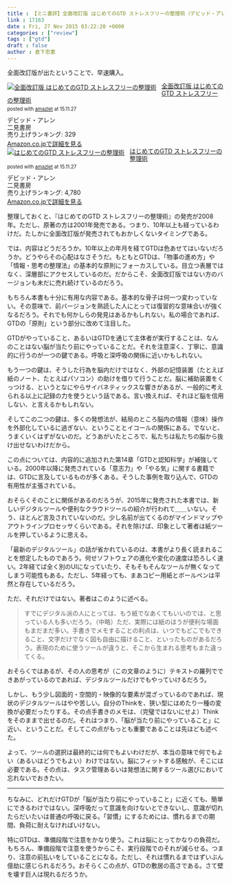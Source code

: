 ```yaml
---
title : 【ミニ書評】全面改訂版 はじめてのGTD ストレスフリーの整理術（デビッド・アレン）
link : 17163
date : Fri, 27 Nov 2015 03:22:20 +0000
categories : ["review"]
tags : ["gtd"]
draft : false
author : 倉下忠憲
---
```


全面改訂版が出たということで、早速購入。

<div class="amazlet-box" style="margin-bottom:0px;"><div class="amazlet-image" style="float:left;margin:0px 12px 1px 0px;"><a href="http://www.amazon.co.jp/exec/obidos/ASIN/4576151878/rashita1000-22/ref=nosim/" name="amazletlink" target="_blank"><img src="http://ecx.images-amazon.com/images/I/41Gfb0smOyL._SL160_.jpg" alt="全面改訂版 はじめてのGTD ストレスフリーの整理術" style="border: none;" /></a></div><div class="amazlet-info" style="line-height:120%; margin-bottom: 10px"><div class="amazlet-name" style="margin-bottom:10px;line-height:120%"><a href="http://www.amazon.co.jp/exec/obidos/ASIN/4576151878/rashita1000-22/ref=nosim/" name="amazletlink" target="_blank">全面改訂版 はじめてのGTD ストレスフリーの整理術</a><div class="amazlet-powered-date" style="font-size:80%;margin-top:5px;line-height:120%">posted with <a href="http://www.amazlet.com/" title="amazlet" target="_blank">amazlet</a> at 15.11.27</div></div><div class="amazlet-detail">デビッド・アレン <br />二見書房 <br />売り上げランキング: 329<br /></div><div class="amazlet-sub-info" style="float: left;"><div class="amazlet-link" style="margin-top: 5px"><a href="http://www.amazon.co.jp/exec/obidos/ASIN/4576151878/rashita1000-22/ref=nosim/" name="amazletlink" target="_blank">Amazon.co.jpで詳細を見る</a></div></div></div><div class="amazlet-footer" style="clear: left"></div></div>

<div class="amazlet-box" style="margin-bottom:0px;"><div class="amazlet-image" style="float:left;margin:0px 12px 1px 0px;"><a href="http://www.amazon.co.jp/exec/obidos/ASIN/4576082116/rashita1000-22/ref=nosim/" name="amazletlink" target="_blank"><img src="http://ecx.images-amazon.com/images/I/51umAMmeSlL._SL160_.jpg" alt="はじめてのGTD ストレスフリーの整理術" style="border: none;" /></a></div><div class="amazlet-info" style="line-height:120%; margin-bottom: 10px"><div class="amazlet-name" style="margin-bottom:10px;line-height:120%"><a href="http://www.amazon.co.jp/exec/obidos/ASIN/4576082116/rashita1000-22/ref=nosim/" name="amazletlink" target="_blank">はじめてのGTD ストレスフリーの整理術</a><div class="amazlet-powered-date" style="font-size:80%;margin-top:5px;line-height:120%">posted with <a href="http://www.amazlet.com/" title="amazlet" target="_blank">amazlet</a> at 15.11.27</div></div><div class="amazlet-detail">デビッド・アレン <br />二見書房 <br />売り上げランキング: 4,780<br /></div><div class="amazlet-sub-info" style="float: left;"><div class="amazlet-link" style="margin-top: 5px"><a href="http://www.amazon.co.jp/exec/obidos/ASIN/4576082116/rashita1000-22/ref=nosim/" name="amazletlink" target="_blank">Amazon.co.jpで詳細を見る</a></div></div></div><div class="amazlet-footer" style="clear: left"></div></div>


整理しておくと、『はじめてのGTD ストレスフリーの整理術』の発売が2008年。ただし、原著の方は2001年発売である。つまり、10年以上も経っているわけだ。たしかに全面改訂版が発売されてもおかしくないタイミングである。

では、内容はどうだろうか。10年以上の年月を経てGTDは色あせてはいないだろうか。どうやらその心配はなさそうだ。もともとGTDは、「物事の進め方」や「情報・思考の整理法」の基本的な原則にフォーカスしている。目立つ表層ではなく、深層部にアクセスしているのだ。だからこそ、全面改訂版ではない方のバージョンも未だに売れ続けているのだろう。

もちろん本書も十分に有用な内容である。基本的な骨子は何一つ変わっていない。その意味で、前バージョンを熟読した人にとっては復習的な意味合いが強くなるだろう。それでも何かしらの発見はあるかもしれない。私の場合であれば、GTDの「原則」という部分に改めて注目した。

GTDがやっていること、あるいはGTDを通じて主体者が実行することは、なんのことはない脳が当たり前にやっていることだ。それを注意深く、丁寧に、意識的に行うのが一つの鍵である。呼吸と深呼吸の関係に近いかもしれない。

もう一つの鍵は、そうした行為を脳内だけではなく、外部の記憶装置（たとえば紙のノート、たとえばパソコン）の助けを借りて行うことだ。脳に補助装置をくっつける、というとなにやらサイバネティックスな響きがあるが、一般的に考えられる以上に記録の力を使うという話である。言い換えれば、それほど脳を信用しない、と言えるかもしれない。

そしてこの二つの鍵は、多くの発想法が、結局のところ脳内の情報（意味）操作を外部化しているに過ぎない、ということとイコールの関係にある。でないと、うまくいくはずがないのだ。どうあがいたところで、私たちは私たちの脳から抜け出せないわけだから。

この点については、内容的に追加された第14章「GTDと認知科学」が補強している。2000年以降に発売されている「意志力」や「やる気」に関する書籍では、GTDに言及しているものが多くある。そうした事例を取り込んで、GTDの有用性が主張されている。

おそらくそのことに関係があるのだろうが、2015年に発売された本書では、新しいデジタルツールや便利なクラウドツールの紹介が行われて＿＿いない。そう、ほとんど言及されていないのだ。少し名前が出てくるのがマインドマップやアウトラインプロセッサくらいである。それを除けば、印象として著者は紙ツールを押しているように思える。

「最新のデジタルツール」の話が省かれているのは、本書がより長く読まれることを想定したものであろう。何せソフトウェアの進化や変化の速度は恐ろしく速い。2年経てば全く別のUIになっていたり、そもそもそんなツールが無くなってしまう可能性もある。ただし、5年経っても、まあコピー用紙とボールペンは平然と存在しているだろう。

ただ、それだけではない。著者はこのように述べる。

<blockquote>
すでにデジタル派の人にとっては、もう紙でなあくてもいいのでは、と思っている人も多いだろう。（中略）ただ、実際には紙のほうが便利な場面もまだまだ多い。手書きでメモすることの利点は、いつでもどこでもできること、文字だけでなく図も自由に描けること、といったものがあるだろう。表現のために使うツールが違うと、そこから生まれる思考もまた違ってくる。
</blockquote>

おそらくではあるが、その人の思考が（この文章のように）テキストの羅列でできあがっているのであれば、デジタルツールだけでもやっていけるだろう。

しかし、もう少し図面的・空間的・映像的な要素が混ざっているのであれば、現状のデジタルツールはやや苦しい。自分のThinkを、狭い型にはめたり一種の変換が必要だったりする。その点手書きのメモは、（完璧ではないにせよ）Thinkをそのままで出せるのだ。それはつまり、「脳が当たり前にやっていること」に近い、ということだ。そしてこの点がもっとも重要であることは先ほども述べた。

よって、ツールの選択は最終的には何でもよいわけだが、本当の意味で何でもよい（あるいはどうでもよい）わけではない。脳にフィットする感触が、そこには必要である。その点は、タスク管理あるいは発想法に関するツール選びにおいて忘れないでおきたい。

<hr />

ちなみに、どれだけGTDが「脳が当たり前にやっていること」に近くても、簡単にできるわけではない。深呼吸だって意識を向けないとできないし、意識が切れたらだいたいは普通の呼吸に戻る。「習慣」にするためには、慣れるまでの期間、負荷に耐えなければいけない。

特にGTDは、準備段階で注意をかなり使う。これは脳にとってかなりの負荷だ。もちろん、準備段階で注意を使うからこそ、実行段階でのそれが減らせる。つまり、注意の前払いをしていることになる。ただし、それは慣れるまではずいぶん億劫に感じられるだろう。おそらくこの点が、GTDの敷居の高さである。さて壁を壊す巨人は現れるだろうか。